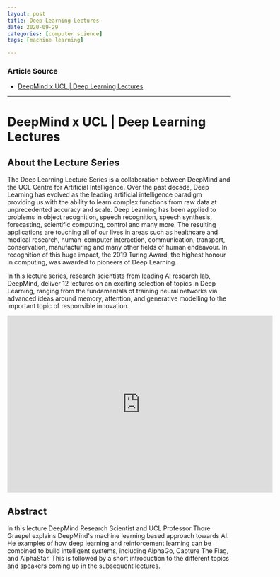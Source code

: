 ```yaml
---
layout: post
title: Deep Learning Lectures
date: 2020-09-29
categories: [computer science]
tags: [machine learning]

---
```


### Article Source
* [DeepMind x UCL | Deep Learning Lectures](https://www.youtube.com/watch?v=7R52wiUgxZI&list=PLqYmG7hTraZCDxZ44o4p3N5Anz3lLRVZF&index=1)

----

# DeepMind x UCL | Deep Learning Lectures

## About the Lecture Series
The Deep Learning Lecture Series is a collaboration between DeepMind and the UCL Centre for Artificial Intelligence. Over the past decade, Deep Learning has evolved as the leading artificial intelligence paradigm providing us with the ability to learn complex functions from raw data at unprecedented accuracy and scale. Deep Learning has been applied to problems in object recognition, speech recognition, speech synthesis, forecasting, scientific computing, control and many more. The resulting applications are touching all of our lives in areas such as healthcare and medical research, human-computer interaction, communication, transport, conservation, manufacturing and many other fields of human endeavour. In recognition of this huge impact, the 2019 Turing Award, the highest honour in computing, was awarded to pioneers of Deep Learning.

In this lecture series, research scientists from leading AI research lab, DeepMind, deliver 12 lectures on an exciting selection of topics in Deep Learning, ranging from the fundamentals of training neural networks via advanced ideas around memory, attention, and generative modelling to the important topic of responsible innovation.

<iframe width="600" height="400" src="https://www.youtube.com/embed/7R52wiUgxZI" frameborder="0" allow="accelerometer; autoplay; clipboard-write; encrypted-media; gyroscope; picture-in-picture" allowfullscreen></iframe>

## Abstract

In this lecture DeepMind Research Scientist and UCL Professor Thore Graepel explains DeepMind's machine learning based approach towards AI. He examples of how deep learning and reinforcement learning can be combined to build intelligent systems, including AlphaGo, Capture The Flag, and AlphaStar. This is followed by a short introduction to the different topics and speakers coming up in the subsequent lectures.

